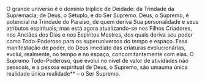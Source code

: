 ﻿O grande universo é o domínio tríplice de Deidade: da Trindade da Supremacia; de Deus, o Sétuplo, e do Ser Supremo. Deus, o Supremo, é potencial na Trindade do Paraíso, de quem deriva  Sua personalidade e  seus atributos espirituais; mas está agora atualizando-se nos Filhos Criadores, nos Anciães dos Dias e nos Espíritos Mestres, dos quais deriva  seu poder como Todo-Poderoso para os superuniversos do tempo e espaço. Essa manifestação de poder, do Deus imediato das criaturas evolucionárias, evolui, realmente, no tempo e no espaço, concomitantemente com elas. O Supremo Todo-Poderoso, que evolui no nível de valor de atividades não pessoais, e a pessoa espiritual de Deus, o Supremo, são umauma única realidade única realidade** – o Ser Supremo.